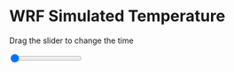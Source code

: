 <h1>WRF Simulated Temperature</h1>
<p>Drag the slider to change the time</p>

<div class="slidecontainer">
<input oninput='setImage(this)' class="slider" type="range" min="0" max="9" value="0" step="1" />
<img id='img'/>
</div>

<script>
var img = document.getElementById('img');
var img_array = ['/assets/images/wrf/t_wrfout_d01_2020-04-07_12:00:00.png',
'/assets/images/wrf/t_wrfout_d01_2020-04-07_13:00:00.png',
'/assets/images/wrf/t_wrfout_d01_2020-04-07_14:00:00.png',
'/assets/images/wrf/t_wrfout_d01_2020-04-07_15:00:00.png',
'/assets/images/wrf/t_wrfout_d01_2020-04-07_16:00:00.png',
'/assets/images/wrf/t_wrfout_d01_2020-04-07_17:00:00.png',
'/assets/images/wrf/t_wrfout_d01_2020-04-07_18:00:00.png',
'/assets/images/wrf/t_wrfout_d01_2020-04-07_19:00:00.png',
'/assets/images/wrf/t_wrfout_d01_2020-04-07_20:00:00.png',];
function setImage(obj)
{
        var value = obj.value;
        img.src = img_array[value];

}
</script>
